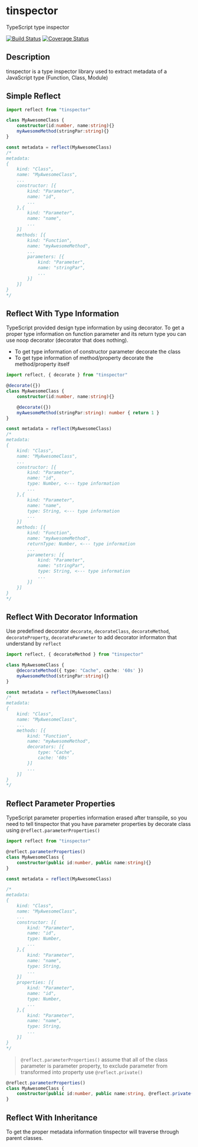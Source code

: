 # tinspector
TypeScript type inspector

[![Build Status](https://travis-ci.org/ktutnik/my-own-reflect.svg?branch=master)](https://travis-ci.org/ktutnik/my-own-reflect)
[![Coverage Status](https://coveralls.io/repos/github/ktutnik/my-own-reflect/badge.svg?branch=master)](https://coveralls.io/github/ktutnik/my-own-reflect?branch=master)

## Description
tinspector is a type inspector library used to extract metadata of a JavaScript type (Function, Class, Module)


## Simple Reflect

```typescript
import reflect from "tinspector"

class MyAwesomeClass {
    constructor(id:number, name:string){}
    myAwesomeMethod(stringPar:string){}
}

const metadata = reflect(MyAwesomeClass)
/*
metadata: 
{
    kind: "Class",
    name: "MyAwesomeClass",
    ...
    constructor: [{
        kind: "Parameter",
        name: "id",
        ...
    },{
        kind: "Parameter",
        name: "name",
        ...
    }]
    methods: [{
        kind: "Function",
        name: "myAwesomeMethod",
        ...
        parameters: [{
            kind: "Parameter",
            name: "stringPar",
            ...
        }]
    }]
}
*/
```

## Reflect With Type Information
TypeScript provided design type information by using decorator. 
To get a proper type information on function parameter and its return type 
you can use noop decorator (decorator that does nothing).
* To get type information of constructor parameter decorate the class
* To get type information of method/property decorate the method/property itself

```typescript
import reflect, { decorate } from "tinspector"

@decorate({})
class MyAwesomeClass {
    constructor(id:number, name:string){}

    @decorate({})
    myAwesomeMethod(stringPar:string): number { return 1 }
}

const metadata = reflect(MyAwesomeClass)
/*
metadata: 
{
    kind: "Class",
    name: "MyAwesomeClass",
    ...
    constructor: [{
        kind: "Parameter",
        name: "id",
        type: Number, <--- type information
        ...
    },{
        kind: "Parameter",
        name: "name",
        type: String, <--- type information
        ...
    }]
    methods: [{
        kind: "Function",
        name: "myAwesomeMethod",
        returnType: Number, <--- type information
        ...
        parameters: [{
            kind: "Parameter",
            name: "stringPar",
            type: String, <--- type information
            ...
        }]
    }]
}
*/
```

## Reflect With Decorator Information
Use predefined decorator `decorate`, `decorateClass`, `decorateMethod`, `decorateProperty`, `decorateParameter` to add 
decorator informaton that understand by `reflect`

```typescript
import reflect, { decorateMethod } from "tinspector"

class MyAwesomeClass {
    @decorateMethod({ type: "Cache", cache: '60s' })
    myAwesomeMethod(stringPar:string){}
}

const metadata = reflect(MyAwesomeClass)
/*
metadata: 
{
    kind: "Class",
    name: "MyAwesomeClass",
    ...
    methods: [{
        kind: "Function",
        name: "myAwesomeMethod",
        decorators: [{ 
            type: "Cache", 
            cache: '60s' 
        }] 
        ...
    }]
}
*/
```

## Reflect Parameter Properties
TypeScript parameter properties information erased after transpile, so you need to tell tinspector 
that you have parameter properties by decorate class using `@reflect.parameterProperties()`

```typescript
import reflect from "tinspector"

@reflect.parameterProperties()
class MyAwesomeClass {
    constructor(public id:number, public name:string){}
}

const metadata = reflect(MyAwesomeClass)

/*
metadata: 
{
    kind: "Class",
    name: "MyAwesomeClass",
    ...
    constructor: [{
        kind: "Parameter",
        name: "id",
        type: Number,
        ...
    },{
        kind: "Parameter",
        name: "name",
        type: String,
        ...
    }]
    properties: [{
        kind: "Parameter",
        name: "id",
        type: Number,
        ...
    },{
        kind: "Parameter",
        name: "name",
        type: String,
        ...
    }]
}
*/
```

> `@reflect.parameterProperties()` assume that all of the class parameter is parameter property, 
> to exclude parameter from transformed into property use `@reflect.private()`

```typescript
@reflect.parameterProperties()
class MyAwesomeClass {
    constructor(public id:number, public name:string, @reflect.private() nonProperty:string){}
}
```

## Reflect With Inheritance
To get the proper metadata information tinspector will traverse through parent classes.

```typescript


```